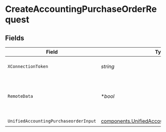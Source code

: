 # CreateAccountingPurchaseOrderRequest


## Fields

| Field                                                                                                            | Type                                                                                                             | Required                                                                                                         | Description                                                                                                      | Example                                                                                                          |
| ---------------------------------------------------------------------------------------------------------------- | ---------------------------------------------------------------------------------------------------------------- | ---------------------------------------------------------------------------------------------------------------- | ---------------------------------------------------------------------------------------------------------------- | ---------------------------------------------------------------------------------------------------------------- |
| `XConnectionToken`                                                                                               | *string*                                                                                                         | :heavy_check_mark:                                                                                               | The connection token                                                                                             |                                                                                                                  |
| `RemoteData`                                                                                                     | **bool*                                                                                                          | :heavy_minus_sign:                                                                                               | Set to true to include data from the original Accounting software.                                               | false                                                                                                            |
| `UnifiedAccountingPurchaseorderInput`                                                                            | [components.UnifiedAccountingPurchaseorderInput](../../models/components/unifiedaccountingpurchaseorderinput.md) | :heavy_check_mark:                                                                                               | N/A                                                                                                              |                                                                                                                  |